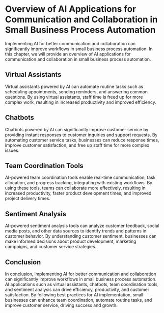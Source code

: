 Overview of AI Applications for Communication and Collaboration in Small Business Process Automation
===========================================================================================================================================================================

Implementing AI for better communication and collaboration can significantly improve workflows in small business process automation. In this chapter, we will provide an overview of AI applications for communication and collaboration in small business process automation.

Virtual Assistants
------------------

Virtual assistants powered by AI can automate routine tasks such as scheduling appointments, sending reminders, and answering common questions. By using virtual assistants, staff time is freed up for more complex work, resulting in increased productivity and improved efficiency.

Chatbots
--------

Chatbots powered by AI can significantly improve customer service by providing instant responses to customer inquiries and support requests. By automating customer service tasks, businesses can reduce response times, improve customer satisfaction, and free up staff time for more complex issues.

Team Coordination Tools
-----------------------

AI-powered team coordination tools enable real-time communication, task allocation, and progress tracking, integrating with existing workflows. By using these tools, teams can collaborate more effectively, resulting in increased productivity, faster product development times, and improved project delivery times.

Sentiment Analysis
------------------

AI-powered sentiment analysis tools can analyze customer feedback, social media posts, and other data sources to identify trends and patterns in customer behavior. By understanding customer sentiment, businesses can make informed decisions about product development, marketing campaigns, and customer service strategies.

Conclusion
----------

In conclusion, implementing AI for better communication and collaboration can significantly improve workflows in small business process automation. AI applications such as virtual assistants, chatbots, team coordination tools, and sentiment analysis can drive efficiency, productivity, and customer satisfaction. By following best practices for AI implementation, small businesses can enhance team coordination, automate routine tasks, and improve customer service, driving success and growth.
